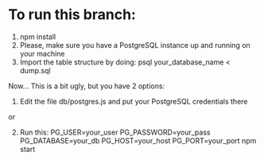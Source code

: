 # To run this branch:

1. npm install
2. Please, make sure you have a PostgreSQL instance up and running on your machine
3. Import the table structure by doing: psql your_database_name < dump.sql

Now... This is a bit ugly, but you have 2 options:

1. Edit the file db/postgres.js and put your PostgreSQL credentials there

or

2. Run this: PG_USER=your_user PG_PASSWORD=your_pass PG_DATABASE=your_db PG_HOST=your_host PG_PORT=your_port npm start 
